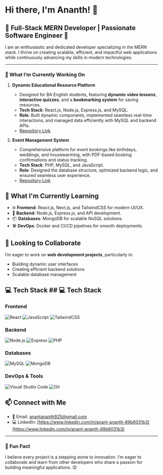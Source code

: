 # Hi there, I'm Ananth! 👋  

## 🌟 Full-Stack MERN Developer | Passionate Software Engineer 🌟  

I am an enthusiastic and dedicated developer specializing in the MERN stack. I thrive on creating scalable, efficient, and impactful web applications while continuously advancing my skills in modern technologies.  

---

### 🔭 What I’m Currently Working On  
1. **Dynamic Educational Resource Platform**  
   - Designed for BA English students, featuring **dynamic video lessons**, **interactive quizzes**, and a **bookmarking system** for saving resources.  
   - **Tech Stack**: React.js, Node.js, Express.js, and MySQL.  
   - **Role**: Built dynamic components, implemented seamless real-time interactions, and managed data efficiently with MySQL and backend APIs.  
   - [Repository Link](#)  

2. **Event Management System**  
   - Comprehensive platform for event bookings like birthdays, weddings, and housewarming, with PDF-based booking confirmations and status tracking.  
   - **Tech Stack**: PHP, MySQL, and JavaScript.  
   - **Role**: Designed the database structure, optimized backend logic, and ensured seamless user experience.  
   - [Repository Link](#)  

## 🚀 What I'm Currently Learning  
- 🌐 **Frontend**: React.js, Next.js, and TailwindCSS for modern UI/UX.  
- 🔧 **Backend**: Node.js, Express.js, and API development.  
- 📦 **Databases**: MongoDB for scalable NoSQL solutions.  
- 🛠️ **DevOps**: Docker and CI/CD pipelines for smooth deployments.  

## 🤝 Looking to Collaborate  
I’m eager to work on **web development projects**, particularly in:  
- Building dynamic user interfaces  
- Creating efficient backend solutions  
- Scalable database management  

## 💻 Tech Stack  ## 💻 Tech Stack

### Frontend
![React](https://img.shields.io/badge/React-61DAFB?style=for-the-badge&logo=react&logoColor=white) 
![JavaScript](https://img.shields.io/badge/JavaScript-F7DF1E?style=for-the-badge&logo=javascript&logoColor=black) 
![TailwindCSS](https://img.shields.io/badge/TailwindCSS-06B6D4?style=for-the-badge&logo=tailwindcss&logoColor=white)

### Backend
![Node.js](https://img.shields.io/badge/Node.js-339933?style=for-the-badge&logo=node.js&logoColor=white) 
![Express](https://img.shields.io/badge/Express.js-404D59?style=for-the-badge&logo=express&logoColor=white) 
![PHP](https://img.shields.io/badge/PHP-777BB4?style=for-the-badge&logo=php&logoColor=white)

### Databases
![MySQL](https://img.shields.io/badge/MySQL-4479A1?style=for-the-badge&logo=mysql&logoColor=white) 
![MongoDB](https://img.shields.io/badge/MongoDB-47A248?style=for-the-badge&logo=mongodb&logoColor=white)

### DevOps & Tools
![Visual Studio Code](https://img.shields.io/badge/VS%20Code-007ACC?style=for-the-badge&logo=visualstudiocode&logoColor=white) 
![Git](https://img.shields.io/badge/Git-F05032?style=for-the-badge&logo=git&logoColor=white)

## 📫 Connect with Me  
- 📧 Email: [anantananth925@gmail.com](mailto:anantananth925@gmail.com)
- 💻 LinkedIn: [https://www.linkedin.com/in/anant-ananth-89b6031b3](https://www.linkedin.com/in/anant-ananth-89b6031b3)

---

### 🌱 Fun Fact  

I believe every project is a stepping stone to innovation. I’m eager to collaborate and learn from other developers who share a passion for building meaningful applications. 😊  

